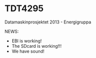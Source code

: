 TDT4295
=======

Datamaskinprosjektet 2013 - Energigruppa

NEWS: 
* EBI is working!
* The SDcard is working!!!
* We have sound!

